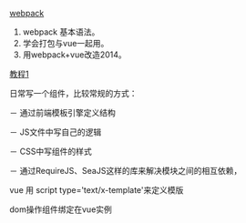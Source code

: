 [webpack]()

1. webpack 基本语法。
2. 学会打包与vue一起用。
3. 用webpack+vue改造2014。

[教程1](http://www.html-js.com/article/The-front-four-basic-skills-shuoxuedouchang%202931)

日常写一个组件，比较常规的方式：

－ 通过前端模板引擎定义结构 

－ JS文件中写自己的逻辑 

－ CSS中写组件的样式 

－ 通过RequireJS、SeaJS这样的库来解决模块之间的相互依赖，

vue 用 script type='text/x-template'来定义模版

dom操作组件绑定在vue实例